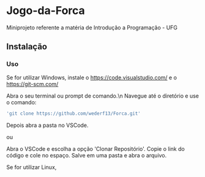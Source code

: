 # Jogo-da-Forca
Miniprojeto referente a matéria de Introdução a Programação - UFG

## Instalação 

### Uso

Se for utilizar Windows, instale o https://code.visualstudio.com/ e o https://git-scm.com/

Abra o seu terminal ou prompt de comando.\n
Navegue até o diretório e use o comando:
```bash
'git clone https://github.com/wederf13/Forca.git'
```
Depois abra a pasta no VSCode.

ou 

Abra o VSCode e escolha a opção 'Clonar Repositório'.
Copie o link do código e cole no espaço.
Salve em uma pasta e abra o arquivo.

Se for utilizar Linux, 


